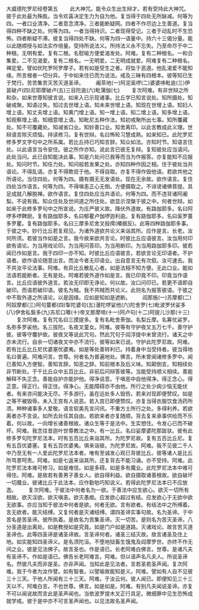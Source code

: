 <!-- { "loadSidebar": true } -->
大威德陀罗尼经卷第五
　　此大神咒。能令众生出生辩才。若有受持此大神咒。彼于此处最为殊胜。当令欢喜决定生力为自为他。复当得于四处无所缺减。何等为四。一者口业清净。二者意念清净。三者能断疑网。四者不作尽边上生善道。复当得四种不缺之处。何等为四。一者当得持识。二者现得受记。三者于动乱时不生恐怖。四者断疑不滞。彼复当得四处不缺。何等为四一语量中。持六十三偈分量。能以此随顺授与如法实作倍量。受持所说法义。所持法义永不忘失。乃至命尽于中二种根。无明有爱。复有二根。名慰喻方便爱渴发处。阿难。复有二种根名。一和合集爱。二不见渴爱。复有二根名。一无明爱。二无明成就爱。阿难复有二种根名。禅定爱。譬如优陀罗阿罗摩子。若有如是受生之者。将坠于恶道。他乱渴爱不能知缘。所言根者一切分异。于中如来住已而为说法。戒及三昧有四根本。彼等知已生于梵行。苦苦集苦灭苦灭道圣谛。
　　阇茶地(一)阿泥奚啰(二)婆婆哆毗逾(三)伊昙破卢(四)尼耶摩破卢(五)三目陀逾(六)毗蒲伽(七)
　　复次阿难。有非世辩之所和杂。如来世尊知彼言说。如来入已示现诸事。比丘学已知言说处。知所摄处。知破戒聚。知语过失。知过去世增上语。知未来世增上语。知现在世增上语。知妇人增上语。知丈夫增上语。知黄门增上语。知一增上语。知二增上语。知多增上语。知观察增上语。知细意增上语。知毗尼五种作法。知初戒聚所出七事。知所覆藏处。知不可覆藏处。知减省口业。知妙善口业。知舍离印。以此言教成此义理。世辩语言除灭烦恼。持读修习。复有世辩。名曰怖轮习慧成熟。如来知已。此陀罗尼修多罗文字句中之所系属。若比丘持已巧知言辞。知众如法。亦知时节。知语言住处。以此语言当令安住。彼之所作亦知。说此言已彼无复辩。复知彼处应当请问。此处当问。此已自知能决此事。知是六处问已我等而当为作报答。亦复能知不应报处。知问时节。知任力处。知问般若发果之处。亦知四种作因之相。住于彼处当共语论。不得乱语。亦复不得欺诳于他。不得自取。亦复不得作毁他语。若欲共他之所语论。当住四处。何等为四。摄有摄无无发语处。现在无余故。欲作语言。复住四处当作语言。何等为四。不得嗔恚正心无倒。方便摄取之。不诽谤诸佛菩提。具足成就八解脱禅。欲作语言。复住四处应当共语论。何等为四。而不违背诸阿阇梨。不说有我。知众住处及世间道之所住处。欲显示涅槃于彼之中。何者世辩。如如来于此修多罗句中之所宣说。为庄严彼义故。降伏外道故。有路伽耶多。名曰阿啰多啰鞞厨。复有路伽耶多。名曰郁瞿卢伽啰迦利逾。复有路伽耶多。名曰奚罗蔓多罗瞿。复有路伽耶多。名曰三摩多尼舍叉般摴(椿据反)。此等四种路伽耶多事。于彼之中。妙行比丘若复观见。为诸外道欲共论义来诣其所。应作是言。长老。汝何所须。若彼当作如是之言。我今故来欲共言论。时彼比丘应语彼言。汝当用何印欲有语论。为当用戏论印。为当用问答印。为当用断印。为当用路伽耶多印。彼若闻已作如是言。我于四印一亦不知。时彼比丘应语彼言。若欲言论无印语者。不护语者。欲作语论随意出言。而汝今者无印语业。出自意言无有次叙。汝可速去。我不共汝平论法事。阿难。有异比丘散乱心者。如是法相不知方便。无此口业。能如法语若能断者。无有是处。阿难若彼外道作如是言。我已印竟不印。印竟当作语言。比丘应语彼外道言。若汝无印即无诤论。何以故。汝口问印已。若更不语即自破印。而语若破印语。彼名为贼。我不共贼而共论义。此则名为报答彼语。于彼之中不取外道之所语论。以是因缘。应如是知如是遮断。
　　阎那施(一)苏摩都(二)阿奴摩都(三)阿句蔓都(四)掣陀婆句(五)漫陀啰娑他(六)陀舍罗(七)毗波罗伏娑多(八)伊舍私鬓多(九)苏尼口嚤(十)帝叉那摩啼(十一)阿卢句(十二)阿提儿沙那(十三)
　　复次阿难。复有咒名曰三摸提多。复有名毗舍荼伽。名梨丘摩。名筹忧裟罗。名弥多罗裟他。名三拔陀。名夜叉童女。阿难。彼等有守护夜叉五万七千。善守护彼。彼等守覆护故。彼夜叉等说此咒句。然此咒句于阎浮提中未曾流行。诸天之中亦未流行。自余一切诸夜叉中亦不流行。彼等如来已说。守护此陀罗尼故。阿难。若有比丘比丘尼优婆塞优婆夷。如是等处善转利已。持着身中当受持者。彼当得地名曰普遍。阿难问言。世尊。何者名为普遍地处。佛言。所未曾闻诸修多罗中。闻已善知入方便智。善知言辞。知恶之辞。知前根本及后义味。知颠倒言。知相续处非节断处。于千比丘众中五百比丘。非前后问辩答彼等。当能受持顺义相续。善能解释不失正念。善能自护亦能护他。得净说意。于嗔恶中自他得净。得正念心。得正意。得正行。得正住。得净心。无能障碍亦不由他。所行之处少病少恼无能伏者。有来咨问能决无尽。不多游行。虽在远处多人毁呰。若来对现即便赞叹。如是之等不被毁辱。未入王宫有人说恶。若入宫已即便赞叹。亦复当得衣服饮食汤药所须。种种诸事多人爱敬。语言软美先言问讯。不重方土所行之处。多得利养。若欲离者亦不言说。如所去处任其自由。若欲来者亦复随顺。背去复来承事供给而不乐着。何以故。一向增长诸善根故。诸众生等于是法中。生实想住。令发心已而不破坏。阿难。我念往昔迦叶世尊教法之中。有一比丘。名曰娑摩婆陀那跋驮。彼有此修多罗句陀罗尼法本。时有五百比丘来诣其所。为陀罗尼故。复有五百比丘尼。复有五百优婆塞。复有五百优婆夷。俱来诣彼。为陀罗尼故。阿难。我不见彼二千人中乃至无有一人爱此陀罗尼法本者。唯有至诚发心观已背彼比丘。彼等诸人是比丘所骂詈呵责。阿难。如是七返来诣其所。还复背去不能习诵。亦不受持。阿难。此陀罗尼法本难可修习。如是难信。如是多碍。如是多有魔业。此陀罗尼法本中难可得住。阿难。是故若有善男子善女人。欲自得利益。欲自摄取诸善根故。欲自破坏一切魔业。彼诸比丘于此法本。应作勤劬巧知说义。若得此陀罗尼法本已不应放逸。
　　复次阿难。于彼法中何者名为一欲。于善法中应生欲心。欲灭一切所有相故。欲灭淫欲。欲灭嗔恚。欲灭愚痴。应发欲心超过有结。应发欲心于无欲中欲无欲事。亦应当知于彼法中何者是欲。何者无欲。言有欲者。有结法中之所缚着。言无欲者。能灭结缚。又复何者是灭诸结缚。谓四圣谛实事句故。名为圣谛。于中苦名是苦圣谛。彼所执着。是故名为苦集圣谛。灭一切苦。是则名为苦灭圣谛。八分圣道是出离处。如是教授如是究竟。如是门户如是道路。灭诸戏论。故言苦灭道圣谛也。此等四圣谛是诸圣谛故。言圣谛何者。诸圣三结灭故。故言诸圣及住上地。如实能知四圣谛义。是名须陀洹。不堕地狱畜生饿鬼及阎摩罗世。亦终不作无间之业。彼是见法佛子。故言圣也。作是语已。长老阿难白佛言。世尊。是诸凡夫有圣谛不。作如是语已。佛告长老阿难言。阿难。但以语声名凡夫人。所说圣谛名。然彼凡夫而非是圣。亦非声闻。当知此是见法者。言若圣若圣声闻。复次阿难。我于今者为汝作譬。如有智者。以譬喻故能知是义。阿难。譬如有人自不见彼三十三天。于他人所闻有三十三天。阿难。于汝云何。彼人闻已。即便知见三十三天以不。阿难白言。不也世尊。佛言。如是如是。阿难。有别凡夫闻说圣谛。亦复不可以闻说故而言此是圣声闻也。当依波罗提木叉正行具足。微细罪中见生恐怖成就学戒。彼于是中亦不可言圣声闻也。以见法故名圣声闻。
